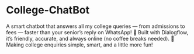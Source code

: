 # College-ChatBot
A smart chatbot that answers all my college queries — from admissions to fees — faster than your senior’s reply on WhatsApp! 🤖 Built with Dialogflow, it’s friendly, accurate, and always online (no coffee breaks needed). 💬 Making college enquiries simple, smart, and a little more fun!
